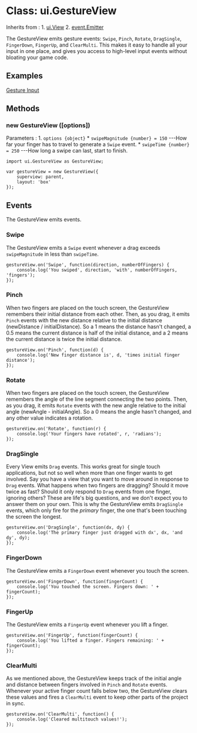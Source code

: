 # Class: ui.GestureView

Inherits from
:    1. [ui.View](./ui-view.html)
     2. [event.Emitter](./event.html#class-event.emitter)

The GestureView emits gesture events: `Swipe`, `Pinch`, `Rotate`, `DragSingle`, `FingerDown`, `FingerUp`, and `ClearMulti`.
This makes it easy to handle all your input in one place, and gives you access to
high-level input events without bloating your game code.

## Examples

[Gesture Input](../example/events-input-gesture/)

## Methods

### new GestureView ([options])

Parameters
:    1. `options {object}`
	     * `swipeMagnitude {number} = 150` ---How far your finger has to travel to generate a `Swipe` event.
	     * `swipeTime {number} = 250` ---How long a swipe can last, start to finish.

~~~
import ui.GestureView as GestureView;

var gestureView = new GestureView({
	superview: parent,
	layout: 'box'
});
~~~


## Events

The GestureView emits events.

### Swipe

The GestureView emits a `Swipe` event whenever a drag exceeds `swipeMagnitude` in less than `swipeTime`.

~~~
gestureView.on('Swipe', function(direction, numberOfFingers) {
	console.log('You swiped', direction, 'with', numberOfFingers, 'fingers');
});
~~~

### Pinch

When two fingers are placed on the touch screen, the GestureView remembers their initial distance
from each other. Then, as you drag, it emits `Pinch` events with the new distance relative to the
initial distance (newDistance / initialDistance). So a 1 means the distance hasn't changed, a 0.5
means the current distance is half of the initial distance, and a 2 means the current distance is
twice the initial distance.

~~~
gestureView.on('Pinch', function(d) {
	console.log('New finger distance is', d, 'times initial finger distance');
});
~~~

### Rotate

When two fingers are placed on the touch screen, the GestureView remembers the angle of the line
segment connecting the two points. Then, as you drag, it emits `Rotate` events with the new angle
relative to the initial angle (newAngle - initialAngle). So a 0 means the angle hasn't changed,
and any other value indicates a rotation.

~~~
gestureView.on('Rotate', function(r) {
	console.log('Your fingers have rotated', r, 'radians');
});
~~~

### DragSingle

Every View emits `Drag` events. This works great for single touch applications, but not so well
when more than one finger wants to get involved. Say you have a view that you want to move around
in response to `Drag` events. What happens when two fingers are dragging? Should it move twice as
fast? Should it only respond to `Drag` events from one finger, ignoring others? These are life's
big questions, and we don't expect you to answer them on your own. This is why the GestureView
emits `DragSingle` events, which only fire for the _primary_ finger, the one that's been touching
the screen the longest.

~~~
gestureView.on('DragSingle', function(dx, dy) {
	console.log('The primary finger just dragged with dx', dx, 'and dy', dy);
});
~~~

### FingerDown

The GestureView emits a `FingerDown` event whenever you touch the screen.

~~~
gestureView.on('FingerDown', function(fingerCount) {
	console.log('You touched the screen. Fingers down: ' + fingerCount);
});
~~~

### FingerUp

The GestureView emits a `FingerUp` event whenever you lift a finger.

~~~
gestureView.on('FingerUp', function(fingerCount) {
	console.log('You lifted a finger. Fingers remaining: ' + fingerCount);
});
~~~

### ClearMulti

As we mentioned above, the GestureView keeps track of the initial angle and distance between fingers
involved in `Pinch` and `Rotate` events. Whenever your active finger count falls below two, the
GestureView clears these values and fires a `ClearMulti` event to keep other parts of the project
in sync.

~~~
gestureView.on('ClearMulti', function() {
	console.log('Cleared multitouch values!');
});
~~~